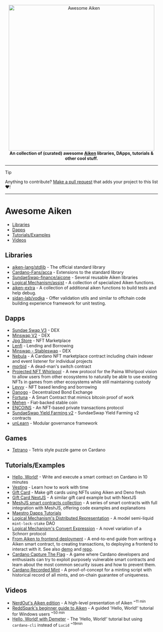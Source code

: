 <p align="center">
    <img src=".github/awesome-aiken.png" alt="Awesome Aiken" width="480"/>
    <br/>
    <strong>An collection of (curated) awesome <a href="https://aiken-lang.org" alt="aiken-lang.org"/>Aiken</a> libraries, DApps, tutorials & other cool stuff.</strong>
</p>

---

> [!TIP]
>
> Anything to contribute? [Make a pull request](https://github.com/aiken-lang/awesome-aiken/pulls) that adds your project to this list :heart:!

---

# Awesome Aiken

- [Libraries](#Libraries)
- [Dapps](#Dapps)
- [Tutorials/Examples](#tutorialsexamples)
- [Videos](#Videos)

## Libraries

- [aiken-lang/stdlib](https://github.com/aiken-lang/stdlib) - The official standard library
- [Cardano-Fans/acca](https://github.com/Cardano-Fans/acca) - Extensions to the standard library
- [SundaeSwap-finance/aicone](https://github.com/SundaeSwap-finance/aicone) - Several reusable Aiken libraries
- [Logical Mechanism/assist](https://github.com/logicalmechanism/assist) - A collection of specialized Aiken functions.
- [aiken-extra](https://github.com/aiken-extra) - A collection of additional aiken functions to build tests and help debug.
- [sidan-lab/vodka](https://github.com/sidan-lab/vodka) - Offer validation utils and similar to offchain code building experience framework for unit testing.

## Dapps

- [Sundae Swap V3](https://github.com/SundaeSwap-finance/sundae-contracts) - DEX
- [Minswap V2](https://github.com/minswap/minswap-dex-v2) - DEX
- [Jpg Store](https://github.com/jpg-store/contracts-v3) - NFT Marketplace
- [Lenfi](https://github.com/lenfiLabs/lenfi-smart-contracts) - Lending and Borrowing
- [Minswap - Stableswap](https://github.com/minswap/minswap-stableswap) - DEX
- [Nebula](https://github.com/spacebudz/nebula/tree/main/contract/src/nebula) - A Cardano NFT marketplace contract including chain indexer and event listener for individual projects
- [morbid](https://github.com/ariady-putra/morbid) - A dead-man's switch contract
- [Projected NFT Whirlpool](https://github.com/dcSpark/projected-nft-whirlpool) - A new protocol for the Paima Whirlpool vision to allow users from other ecosystems to naturally be able to use existing NFTs in games from other ecosystems while still maintaining custody
- [Levvy](https://levvy.fi/) - NFT based lending and borrowing
- [Danogo](https://danogo.io/) - Decentralized Bond Exchange
- [Fortuna](https://github.com/aiken-lang/fortuna) - A Smart Contract that mimics bitcoin proof of work
- [Mehen](https://mehen.io) - Fiat-backed stable coin
- [ENCOINS](https://github.com/encryptedcoins/encoins-core-aiken) - An NFT-based private transactions protocol
- [SundaeSwap Yield Farming v2](https://github.com/SundaeSwap-finance/sundae-yield-v2) - SundaeSwap Yield Farming v2 contracts
- [unLearn](https://github.com/Astodialo/unLearn) - Modular governance framework

## Games

- [Tetrano](https://tetrano.net) - Tetris style puzzle game on Cardano

## Tutorials/Examples

- [Hello, World!](https://aiken-lang.org/example--hello-world) - Write and execute a smart contract on Cardano in 10 minutes
- [Vesting](https://aiken-lang.org/example--vesting) - Learn how to work with time
- [Gift Card](https://aiken-lang.org/example--gift-card) - Make gift cards using NFTs using Aiken and Deno fresh
- [Gift Card NextJS](https://github.com/adalicious/aiken-gift-card) - A similar gift card example but with NextJS
- [MeshJS smart contracts collection](https://github.com/MeshJS/mesh/tree/main/packages/mesh-contract/src) - A series of smart contracts  with full integration with MeshJS, offering code examples and explanations
- [Maestro Dapps Tutorials](https://github.com/maestro-org/dapp-platform-tutorials/tree/main/bets)
- [Logical Mechanism's Distributed Representation](https://github.com/logicalmechanism/distributed_representation) - A model semi-liquid `mint-lock-stake` DAO
- [Logical Mechanism's Convert Expression](https://github.com/logicalmechanism/convert-expression) - A novel variation of a Schnorr protocol
- [From Aiken to frontend deployment](https://meshjs.dev/guides/aiken) - A end-to-end guide from writing a Aiken smart contract, to creating transactions, to deploying a frontend to interact with it. See also [demo](https://aiken-next-ts-template.vercel.app/) and [repo](https://github.com/MeshJS/aiken-next-ts-template).
- [Cardano Capture The Flag](https://github.com/vacuumlabs/cardano-ctf) - A game where Cardano developers and enthusiasts can try to exploit purposely vulnerable smart contracts and learn about the most common security issues and how to prevent them.
- [Cardano Recorded Mint](https://github.com/keyan-m/cardano-recorded-mint) - A proof-of-concept for a minting script with historical record of all mints, and on-chain guarantee of uniqueness.
## Videos

- [NerdOut's Aiken edition](https://www.youtube.com/watch?v=9wbQ33uzwsc&pp=ygUNQWlrZW4gY2FyZGFubw%3D%3D) - A high-level presentation of Aiken <sup> ~11 min</sup>
- [ReddSpark's beginner guide to Aiken](https://www.youtube.com/watch?v=-H5llvQdpRw&pp=ygUPcmVkZHNwYXJrIGFpa2Vu) - A guided 'Hello, World!' tutorial for Windows users <sup> ~50 min</sup>
- [Hello, World! with Demeter](https://twitter.com/i/status/1652846950251732993) - The 'Hello, World!' tutorial but using `cardano-cli` instead of `Lucid` <sup> ~19min</sup>
